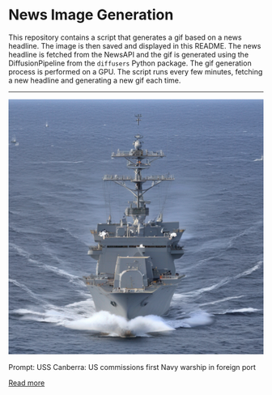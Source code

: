 # News Image Generation
This repository contains a script that generates a gif based on a news headline. The image is then saved and displayed in this README.
The news headline is fetched from the NewsAPI and the gif is generated using the DiffusionPipeline from the `diffusers` Python package. The gif generation process is performed on a GPU.
The script runs every few minutes, fetching a new headline and generating a new gif each time.

---

![Generated Image](image.png)

Prompt: USS Canberra: US commissions first Navy warship in foreign port

[Read more](https://www.reuters.com/business/aerospace-defense/uss-canberra-us-commissions-first-navy-warship-foreign-port-2023-07-22/)
